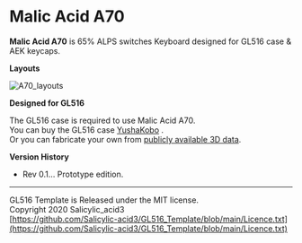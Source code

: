 # Malic Acid A70
**Malic Acid A70** is 65% ALPS switches Keyboard designed for GL516 case & AEK keycaps.

**Layouts**

![A70_layouts](https://user-images.githubusercontent.com/32122588/184064643-7bfcfe2c-fc25-473a-a936-5c186a528855.jpg)

**Designed for GL516**

The GL516 case is required to use Malic Acid A70.<br>
You can buy the GL516 case [YushaKobo](https://shop.yushakobo.jp/collections/case/products/3814) .<br>
Or you can fabricate your own from [publicly available 3D data](https://github.com/Salicylic-acid3/GL516_Case).

**Version History**
- Rev 0.1…  Prototype edition.

***
GL516 Template is Released under the MIT license.<br>
Copyright 2020 Salicylic_acid3<br>
[https://github.com/Salicylic-acid3/GL516_Template/blob/main/Licence.txt](https://github.com/Salicylic-acid3/GL516_Template/blob/main/Licence.txt)

